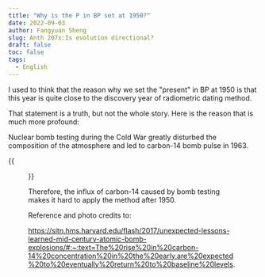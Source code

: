 ```yaml
---
title: "Why is the P in BP set at 1950?"
date: 2022-09-03
author: Fangyuan Sheng
slug: Anth 207x:Is evolution directional?
draft: false
toc: false
tags:
  - English
---
```




I used to think that the reason why we set the "present" in BP at 1950 is that this year is quite close to the discovery year of radiometric dating method.

That statement is a truth, but not the whole story. Here is the reason that is much more profound:

Nuclear bomb testing during the Cold War greatly disturbed the composition of the atmosphere and led to carbon-14 bomb pulse in 1963.

{{<figure src="https://hellenshengfy.github.io/bomb.png">}}

Therefore, the influx of carbon-14 caused by bomb testing makes it hard to apply the method after 1950.

Reference and photo credits to: 
  
https://sitn.hms.harvard.edu/flash/2017/unexpected-lessons-learned-mid-century-atomic-bomb-explosions/#:~:text=The%20rise%20in%20carbon-14%20concentration%20in%20the%20early,are%20expected%20to%20eventually%20return%20to%20baseline%20levels.

